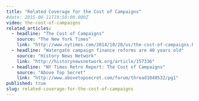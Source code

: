 ```yaml
---
title: "Related Coverage for the Cost of Campaigns"
#date: 2015-08-11T19:50:00.000Z
video: the-cost-of-campaigns
related_articles:
  - headline: "The Cost of Campaigns"
    source: "The New York Times"
    link: "http://www.nytimes.com/2014/10/20/us/the-cost-of-campaigns.html?rref=collection%2Fcolumn%2Fretro-report&action=click&contentCollection=us&region=stream&module=stream_unit&contentPlacement=8&pgtype=collection"
  - headline: "Watergate campaign finance reforms are 40 years old"
    source: "History News Network"
    link: "http://historynewsnetwork.org/article/157336"
  - headline: "NY Times Retro Report: The Cost of Campaigns"
    source: "Above Top Secret"
    link: "http://www.abovetopsecret.com/forum/thread1040532/pg1"
published: true
slug: related-coverage-for-the-cost-of-campaigns
---
```



